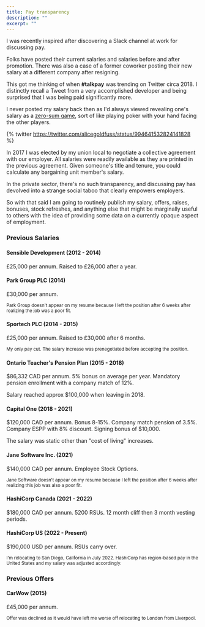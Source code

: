 ```yaml
---
title: Pay transparency
description: ""
excerpt: ""
---
```


I was recently inspired after discovering a Slack channel at work for discussing pay.

Folks have posted their current salaries and salaries before and after promotion. There was also a case of a former coworker posting their new salary at a different company after resigning.

This got me thinking of when **#talkpay** was trending on Twitter circa 2018. I distinctly recall a Tweet from a very accomplished developer and being surprised that I was being paid significantly more.

I never posted my salary back then as I'd always viewed revealing one's salary as a [zero-sum game](https://en.wikipedia.org/wiki/Zero-sum_game), sort of like playing poker with your hand facing the other players.

{% twitter https://twitter.com/alicegoldfuss/status/994641532824141828 %}

In 2017 I was elected by my union local to negotiate a collective agreement with our employer. All salaries were readily available as they are printed in the previous agreement. Given someone's title and tenure, you could calculate any bargaining unit member's salary.

In the private sector, there's no such transparency, and discussing pay has devolved into a strange social taboo that clearly empowers employers.

So with that said I am going to routinely publish my salary, offers, raises, bonuses, stock refreshes, and anything else that might be marginally useful to others with the idea of providing some data on a currently opaque aspect of employment.

### Previous Salaries

#### Sensible Development (2012 - 2014)

£25,000 per annum. Raised to £26,000 after a year.

#### Park Group PLC (2014)

£30,000 per annum.

<sup>Park Group doesn't appear on my resume because I left the position after 6 weeks after realizing the job was a poor fit.</sup>


#### Sportech PLC (2014 - 2015)

£25,000 per annum. Raised to £30,000 after 6 months.

<sup>My only pay cut. The salary increase was prenegotiated before accepting the position.</sup>

#### Ontario Teacher's Pension Plan (2015 - 2018)

$86,332 CAD per annum. 5% bonus on average per year. Mandatory pension enrollment with a company match of 12%.

Salary reached approx $100,000 when leaving in 2018.

#### Capital One (2018 - 2021)

$120,000 CAD per annum. Bonus 8-15%. Company match pension of 3.5%. Company ESPP with 8% discount. Signing bonus of $10,000.

The salary was static other than "cost of living" increases.

#### Jane Software Inc. (2021)

$140,000 CAD per annum. Employee Stock Options.

<sup>Jane Software doesn't appear on my resume because I left the position after 6 weeks after realizing this job was also a poor fit.</sup>

#### HashiCorp Canada (2021 - 2022)

$180,000 CAD per annum. 5200 RSUs. 12 month cliff then 3 month vesting periods.

#### HashiCorp US (2022 - Present)

$190,000 USD per annum. RSUs carry over.

<sup>I'm relocating to San Diego, California in July 2022. HashiCorp has region-based pay in the United States and my salary was adjusted accordingly.</sup>

### Previous Offers

#### CarWow (2015)

£45,000 per annum.

<sup>Offer was declined as it would have left me worse off relocating to London from Liverpool.</sup>
